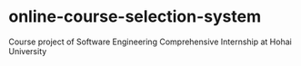 # online-course-selection-system
Course project of Software Engineering Comprehensive Internship at Hohai University
